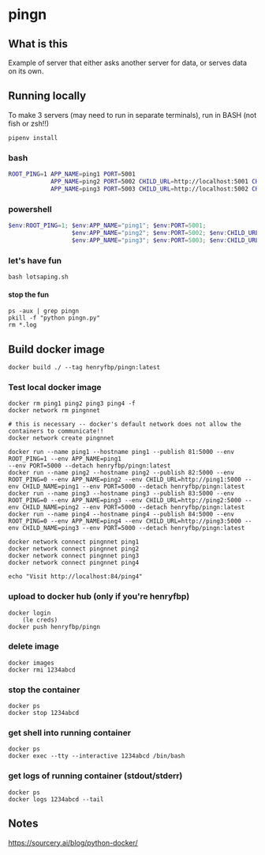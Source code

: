 # pingn

## What is this

Example of server that either asks another server for data, or serves data on its own.

## Running locally

To make 3 servers (may need to run in separate terminals), run in BASH (not fish or zsh!!)

    pipenv install

### bash

```sh
ROOT_PING=1 APP_NAME=ping1 PORT=5001                                                  pipenv run python pingn.py
            APP_NAME=ping2 PORT=5002 CHILD_URL=http://localhost:5001 CHILD_NAME=ping1 pipenv run python pingn.py
            APP_NAME=ping3 PORT=5003 CHILD_URL=http://localhost:5002 CHILD_NAME=ping2 pipenv run python pingn.py
```

### powershell

```ps1
$env:ROOT_PING=1; $env:APP_NAME="ping1"; $env:PORT=5001;                                                                  pipenv run python pingn.py
                  $env:APP_NAME="ping2"; $env:PORT=5002; $env:CHILD_URL="http://localhost:5001"; $env:CHILD_NAME="ping1"; pipenv run python pingn.py
                  $env:APP_NAME="ping3"; $env:PORT=5003; $env:CHILD_URL="http://localhost:5002"; $env:CHILD_NAME="ping2"; pipenv run python pingn.py
```

### let's have fun

    bash lotsaping.sh

#### stop the fun

    ps -aux | grep pingn
    pkill -f "python pingn.py"
    rm *.log

## Build docker image

    docker build ./ --tag henryfbp/pingn:latest

### Test local docker image

    docker rm ping1 ping2 ping3 ping4 -f
    docker network rm pingnnet

    # this is necessary -- docker's default network does not allow the containers to communicate!!
    docker network create pingnnet

    docker run --name ping1 --hostname ping1 --publish 81:5000 --env ROOT_PING=1 --env APP_NAME=ping1                                                          --env PORT=5000 --detach henryfbp/pingn:latest
    docker run --name ping2 --hostname ping2 --publish 82:5000 --env ROOT_PING=0 --env APP_NAME=ping2 --env CHILD_URL=http://ping1:5000 --env CHILD_NAME=ping1 --env PORT=5000 --detach henryfbp/pingn:latest
    docker run --name ping3 --hostname ping3 --publish 83:5000 --env ROOT_PING=0 --env APP_NAME=ping3 --env CHILD_URL=http://ping2:5000 --env CHILD_NAME=ping2 --env PORT=5000 --detach henryfbp/pingn:latest
    docker run --name ping4 --hostname ping4 --publish 84:5000 --env ROOT_PING=0 --env APP_NAME=ping4 --env CHILD_URL=http://ping3:5000 --env CHILD_NAME=ping3 --env PORT=5000 --detach henryfbp/pingn:latest

    docker network connect pingnnet ping1
    docker network connect pingnnet ping2
    docker network connect pingnnet ping3
    docker network connect pingnnet ping4

    echo "Visit http://localhost:84/ping4"

### upload to docker hub (only if you're henryfbp)

    docker login
        (le creds)
    docker push henryfbp/pingn

### delete image

    docker images
    docker rmi 1234abcd

### stop the container

    docker ps
    docker stop 1234abcd

### get shell into running container

    docker ps
    docker exec --tty --interactive 1234abcd /bin/bash

### get logs of running container (stdout/stderr)

    docker ps
    docker logs 1234abcd --tail

## Notes

https://sourcery.ai/blog/python-docker/
